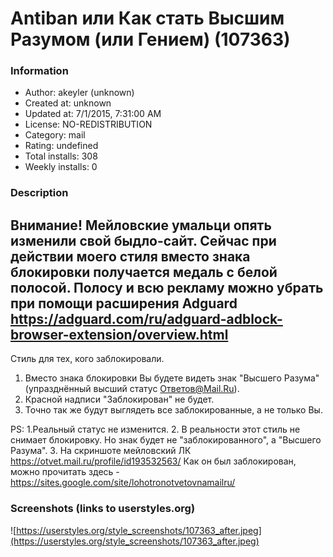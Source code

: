 # Antiban или Как стать Высшим Разумом (или Гением) (107363)

### Information
- Author: akeyler (unknown)
- Created at: unknown
- Updated at: 7/1/2015, 7:31:00 AM
- License: NO-REDISTRIBUTION
- Category: mail
- Rating: undefined
- Total installs: 308
- Weekly installs: 0


### Description
Внимание! Мейловские умальци опять изменили свой быдло-сайт.
Сейчас при действии моего стиля вместо знака блокировки получается медаль с белой полосой.
Полосу и всю рекламу можно убрать при помощи расширения Adguard https://adguard.com/ru/adguard-adblock-browser-extension/overview.html
-------

Стиль для тех, кого заблокировали.
1. Вместо знака блокировки Вы будете видеть знак "Высшего Разума" (упразднённый высший статус Ответов@Mail.Ru).
2. Красной надписи "Заблокирован" не будет.
3. Точно так же будут выглядеть все заблокированные, а не только Вы.

PS:
1.Реальный статус не изменится.
2. В реальности этот стиль не снимает блокировку.
Но знак будет не "заблокированного", а "Высшего Разума".
3. На скриншоте мейловский ЛК https://otvet.mail.ru/profile/id193532563/
Как он был заблокирован, можно прочитать здесь - https://sites.google.com/site/lohotronotvetovnamailru/


### Screenshots (links to userstyles.org)
![https://userstyles.org/style_screenshots/107363_after.jpeg](https://userstyles.org/style_screenshots/107363_after.jpeg)



